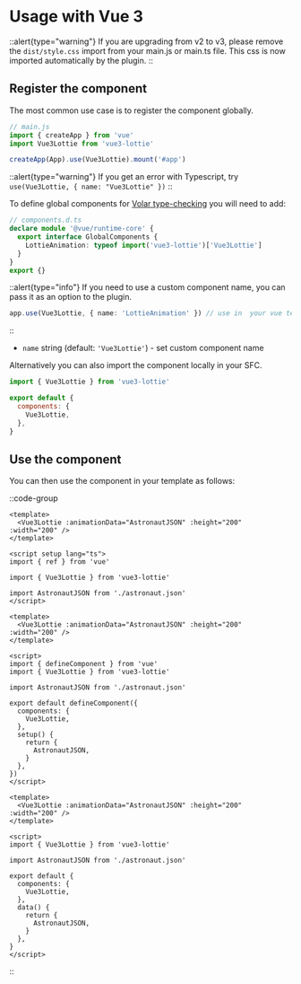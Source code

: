 # Usage with Vue 3

::alert{type="warning"}
If you are upgrading from v2 to v3, please remove the `dist/style.css` import from your main.js or main.ts file. This css is now imported automatically by the plugin.
::

## Register the component

The most common use case is to register the component globally.

```js
// main.js
import { createApp } from 'vue'
import Vue3Lottie from 'vue3-lottie'

createApp(App).use(Vue3Lottie).mount('#app')
```

::alert{type="warning"}
If you get an error with Typescript, try `use(Vue3Lottie, { name: "Vue3Lottie" })`
::

To define global components for [Volar type-checking](https://github.com/johnsoncodehk/volar/tree/master/extensions/vscode-vue-language-features#usage) you will need to add:

```ts
// components.d.ts
declare module '@vue/runtime-core' {
  export interface GlobalComponents {
    LottieAnimation: typeof import('vue3-lottie')['Vue3Lottie']
  }
}
export {}
```

::alert{type="info"}
If you need to use a custom component name, you can pass it as an option to the plugin.

```ts
app.use(Vue3Lottie, { name: 'LottieAnimation' }) // use in  your vue template as  <LottieAnimation />
```

::

- `name` string (default: `'Vue3Lottie'`) - set custom component name

Alternatively you can also import the component locally in your SFC.

```js
import { Vue3Lottie } from 'vue3-lottie'

export default {
  components: {
    Vue3Lottie,
  },
}
```

## Use the component

You can then use the component in your template as follows:

::code-group

```vue [Script Setup]
<template>
  <Vue3Lottie :animationData="AstronautJSON" :height="200" :width="200" />
</template>

<script setup lang="ts">
import { ref } from 'vue'

import { Vue3Lottie } from 'vue3-lottie'

import AstronautJSON from './astronaut.json'
</script>
```

```vue [Composition API]
<template>
  <Vue3Lottie :animationData="AstronautJSON" :height="200" :width="200" />
</template>

<script>
import { defineComponent } from 'vue'
import { Vue3Lottie } from 'vue3-lottie'

import AstronautJSON from './astronaut.json'

export default defineComponent({
  components: {
    Vue3Lottie,
  },
  setup() {
    return {
      AstronautJSON,
    }
  },
})
</script>
```

```vue [Options API]
<template>
  <Vue3Lottie :animationData="AstronautJSON" :height="200" :width="200" />
</template>

<script>
import { Vue3Lottie } from 'vue3-lottie'

import AstronautJSON from './astronaut.json'

export default {
  components: {
    Vue3Lottie,
  },
  data() {
    return {
      AstronautJSON,
    }
  },
}
</script>
```

::
